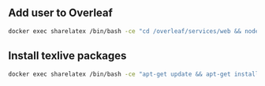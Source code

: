 ## Add user to Overleaf

```bash
docker exec sharelatex /bin/bash -ce "cd /overleaf/services/web && node modules/server-ce-scripts/scripts/create-user --admin --email=joe@example.com"
```

## Install texlive packages

```bash
docker exec sharelatex /bin/bash -ce "apt-get update && apt-get install texlive-full -y && tlmgr install scheme-full"
```